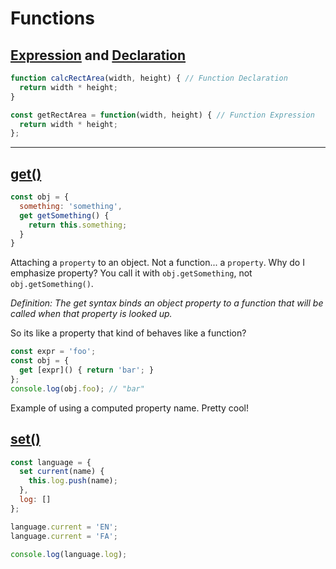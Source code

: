 # Functions

## [Expression](https://developer.mozilla.org/en-US/docs/Web/JavaScript/Reference/Operators/function) and [Declaration](https://developer.mozilla.org/en-US/docs/Web/JavaScript/Reference/Statements/function)

```javascript
function calcRectArea(width, height) { // Function Declaration
  return width * height;
}

const getRectArea = function(width, height) { // Function Expression
  return width * height;
};
```
---

## [get()](https://developer.mozilla.org/en-US/docs/Web/JavaScript/Reference/Functions/get)
```javascript
const obj = {
  something: 'something',
  get getSomething() {
    return this.something;
  }
}
```
Attaching a `property` to an object. Not a function... a `property`. Why do I emphasize property? You call it with `obj.getSomething`, not `obj.getSomething()`.

*Definition: The get syntax binds an object property to a function that will be called when that property is looked up.*

So its like a property that kind of behaves like a function?

```javascript
const expr = 'foo';
const obj = {
  get [expr]() { return 'bar'; }
};
console.log(obj.foo); // "bar"
```
Example of using a computed property name. Pretty cool!

## [set()](https://developer.mozilla.org/en-US/docs/Web/JavaScript/Reference/Functions/set)
```javascript
const language = {
  set current(name) {
    this.log.push(name);
  },
  log: []
};

language.current = 'EN';
language.current = 'FA';

console.log(language.log);
```